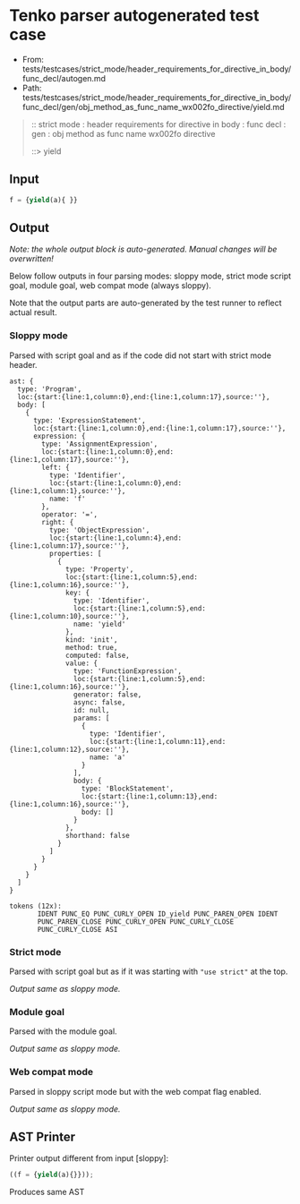 # Tenko parser autogenerated test case

- From: tests/testcases/strict_mode/header_requirements_for_directive_in_body/func_decl/autogen.md
- Path: tests/testcases/strict_mode/header_requirements_for_directive_in_body/func_decl/gen/obj_method_as_func_name_wx002fo_directive/yield.md

> :: strict mode : header requirements for directive in body : func decl : gen : obj method as func name wx002fo directive
>
> ::> yield

## Input


`````js
f = {yield(a){ }}
`````

## Output

_Note: the whole output block is auto-generated. Manual changes will be overwritten!_

Below follow outputs in four parsing modes: sloppy mode, strict mode script goal, module goal, web compat mode (always sloppy).

Note that the output parts are auto-generated by the test runner to reflect actual result.

### Sloppy mode

Parsed with script goal and as if the code did not start with strict mode header.

`````
ast: {
  type: 'Program',
  loc:{start:{line:1,column:0},end:{line:1,column:17},source:''},
  body: [
    {
      type: 'ExpressionStatement',
      loc:{start:{line:1,column:0},end:{line:1,column:17},source:''},
      expression: {
        type: 'AssignmentExpression',
        loc:{start:{line:1,column:0},end:{line:1,column:17},source:''},
        left: {
          type: 'Identifier',
          loc:{start:{line:1,column:0},end:{line:1,column:1},source:''},
          name: 'f'
        },
        operator: '=',
        right: {
          type: 'ObjectExpression',
          loc:{start:{line:1,column:4},end:{line:1,column:17},source:''},
          properties: [
            {
              type: 'Property',
              loc:{start:{line:1,column:5},end:{line:1,column:16},source:''},
              key: {
                type: 'Identifier',
                loc:{start:{line:1,column:5},end:{line:1,column:10},source:''},
                name: 'yield'
              },
              kind: 'init',
              method: true,
              computed: false,
              value: {
                type: 'FunctionExpression',
                loc:{start:{line:1,column:5},end:{line:1,column:16},source:''},
                generator: false,
                async: false,
                id: null,
                params: [
                  {
                    type: 'Identifier',
                    loc:{start:{line:1,column:11},end:{line:1,column:12},source:''},
                    name: 'a'
                  }
                ],
                body: {
                  type: 'BlockStatement',
                  loc:{start:{line:1,column:13},end:{line:1,column:16},source:''},
                  body: []
                }
              },
              shorthand: false
            }
          ]
        }
      }
    }
  ]
}

tokens (12x):
       IDENT PUNC_EQ PUNC_CURLY_OPEN ID_yield PUNC_PAREN_OPEN IDENT
       PUNC_PAREN_CLOSE PUNC_CURLY_OPEN PUNC_CURLY_CLOSE
       PUNC_CURLY_CLOSE ASI
`````

### Strict mode

Parsed with script goal but as if it was starting with `"use strict"` at the top.

_Output same as sloppy mode._

### Module goal

Parsed with the module goal.

_Output same as sloppy mode._

### Web compat mode

Parsed in sloppy script mode but with the web compat flag enabled.

_Output same as sloppy mode._

## AST Printer

Printer output different from input [sloppy]:

````js
((f = {yield(a){}}));
````

Produces same AST
